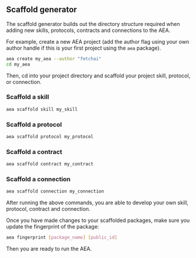 ## Scaffold generator

The scaffold generator builds out the directory structure required when adding new skills, protocols, contracts and connections to the AEA.

For example, create a new AEA project (add the author flag using your own author handle if this is your first project using the `aea` package).

``` bash
aea create my_aea --author "fetchai"
cd my_aea
```

Then, cd into your project directory and scaffold your project skill, protocol, or connection.


### Scaffold a skill

``` bash
aea scaffold skill my_skill
```


### Scaffold a protocol

``` bash
aea scaffold protocol my_protocol
```


### Scaffold a contract

``` bash
aea scaffold contract my_contract
```

### Scaffold a connection

``` bash
aea scaffold connection my_connection
```

After running the above commands, you are able to develop your own skill, protocol, contract and connection.

Once you have made changes to your scaffolded packages, make sure you update the fingerprint of the package:

``` bash
aea fingerprint [package_name] [public_id]
```

Then you are ready to run the AEA.

<br />